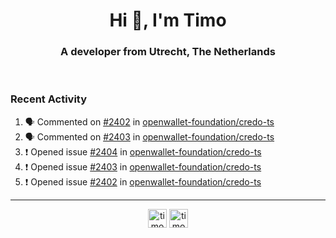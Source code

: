 <h1 align="center">Hi 👋, I'm Timo</h1>
<h3 align="center">A developer from Utrecht, The Netherlands</h3>
<br/>
<!-- https://github.com/rahuldkjain/github-profile-readme-generator --!>

<!--  <p align="left"><img src="https://github-readme-stats.vercel.app/api?username=timoglastra&show_icons=true&count_private=true&" alt="timoglastra" /></p> --!>

<!--
Github language stats
<p align="left"><img src="https://github-readme-stats.vercel.app/api/top-langs/?username=timoglastra&layout=compact" alt="timoglastra" /><p>
-->

<!-- Codestats language stats -->
<!-- <p align="left"><img src="https://codestats-readme.vercel.app/api/top-langs/?username=timoglastra&layout=compact&language_count=12" alt="timoglastra" /><p>    --!>
  
<h3>Recent Activity</h3>

<!--START_SECTION:activity-->
1. 🗣 Commented on [#2402](https://github.com/openwallet-foundation/credo-ts/issues/2402#issuecomment-3258713084) in [openwallet-foundation/credo-ts](https://github.com/openwallet-foundation/credo-ts)
2. 🗣 Commented on [#2403](https://github.com/openwallet-foundation/credo-ts/issues/2403#issuecomment-3258676087) in [openwallet-foundation/credo-ts](https://github.com/openwallet-foundation/credo-ts)
3. ❗ Opened issue [#2404](https://github.com/openwallet-foundation/credo-ts/issues/2404) in [openwallet-foundation/credo-ts](https://github.com/openwallet-foundation/credo-ts)
4. ❗ Opened issue [#2403](https://github.com/openwallet-foundation/credo-ts/issues/2403) in [openwallet-foundation/credo-ts](https://github.com/openwallet-foundation/credo-ts)
5. ❗ Opened issue [#2402](https://github.com/openwallet-foundation/credo-ts/issues/2402) in [openwallet-foundation/credo-ts](https://github.com/openwallet-foundation/credo-ts)
<!--END_SECTION:activity-->

---

<p align="center">
<a href="https://twitter.com/timoglastra" target="blank"><img align="center" src="https://cdn.jsdelivr.net/npm/simple-icons@3.0.1/icons/twitter.svg" alt="timoglastra" height="30" width="30" /></a>
<a href="https://linkedin.com/in/timoglastra" target="blank"><img align="center" src="https://cdn.jsdelivr.net/npm/simple-icons@3.0.1/icons/linkedin.svg" alt="timoglastra" height="30" width="30" /></a>
</p>



